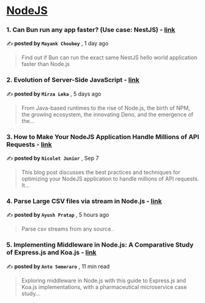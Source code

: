 
<h1><a href=https://medium.com/tag/nodejs/recommended target="_blank" rel="noopener noreferrer">NodeJS</a></h1>
<h3>1. Can Bun run any app faster? (Use case: NestJS) - <a href=https://medium.com/deno-the-complete-reference/can-bun-run-any-app-faster-use-case-nestjs-95097119b60c?source=tag_recommended_feed---------0-84----------nodejs----------e561d3e6_6e9a_4957_b319_8203ac551b27------- target="_blank" rel="noopener noreferrer">link</a></h3>

✍️ **posted by `Mayank Choubey`** <date> , 1 day ago</date>

<blockquote>Find out if Bun can run the exact same NestJS hello world application faster than Node.js</blockquote>

<h3>2. Evolution of Server-Side JavaScript - <a href=https://medium.com/itnext/evolution-of-server-side-javascript-314a8d408da4?source=tag_recommended_feed---------1-107----------nodejs----------e561d3e6_6e9a_4957_b319_8203ac551b27------- target="_blank" rel="noopener noreferrer">link</a></h3>

✍️ **posted by `Mirza Leka`** <date> , 5 days ago</date>

<blockquote>From Java-based runtimes to the rise of Node.js, the birth of NPM, the growing ecosystem, the innovating Deno, and the emergence of the…</blockquote>

<h3>3. How to Make Your NodeJS Application Handle Millions of API Requests - <a href=https://medium.com/stackademic/how-to-make-your-nodejs-application-handle-millions-of-api-requests-fc4f1c031e58?source=tag_recommended_feed---------2-85----------nodejs----------e561d3e6_6e9a_4957_b319_8203ac551b27------- target="_blank" rel="noopener noreferrer">link</a></h3>

✍️ **posted by `Nicolet Junior`** <date> , Sep 7</date>

<blockquote>This blog post discusses the best practices and techniques for optimizing your NodeJS application to handle millions of API requests. It…</blockquote>

<h3>4. Parse Large CSV files via stream in Node.js - <a href=https://medium.com/@ayushpratap2494/parse-large-csv-files-via-stream-in-node-js-91c329ff3620?source=tag_recommended_feed---------3-84----------nodejs----------e561d3e6_6e9a_4957_b319_8203ac551b27------- target="_blank" rel="noopener noreferrer">link</a></h3>

✍️ **posted by `Ayush Pratap`** <date> , 5 hours ago</date>

<blockquote>Parse csv streams from any source .</blockquote>

<h3>5. Implementing Middleware in Node.js: A Comparative Study of Express.js and Koa.js - <a href=https://medium.com/bitsrc/implementing-middleware-in-node-js-a-comparative-study-of-express-js-and-koa-js-a93f2ebd867c?source=tag_recommended_feed---------4-107----------nodejs----------e561d3e6_6e9a_4957_b319_8203ac551b27------- target="_blank" rel="noopener noreferrer">link</a></h3>

✍️ **posted by `Anto Semeraro`** <date> , 11 min read</date>

<blockquote>Exploring middleware in Node.js with this guide to Express.js and Koa.js implementations, with a pharmaceutical microservice case study…</blockquote>

